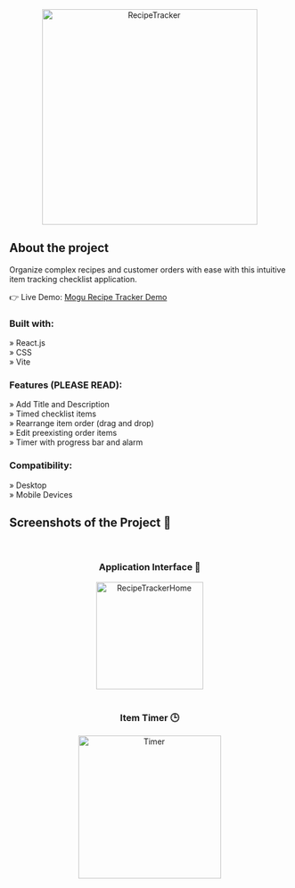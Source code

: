 <div align='center'>
<img width="386" alt="RecipeTracker" src="https://github.com/BoWen0225/RecipeTracker/assets/115364906/06a40bd6-aedf-405f-8432-db38c9b2905f">
</div>


<h2>About the project</h2>
<p>Organize complex recipes and customer orders with ease with this intuitive item tracking checklist application.  </p>

👉 Live Demo: <a href='celebrated-dasik-10bc1b.netlify.app'>Mogu Recipe Tracker Demo</a>

<h3>Built with:</h3>
» React.js <br>
» CSS <br>
» Vite

<h3>Features (PLEASE READ):</h3>

» Add Title and Description <br>
» Timed checklist items <br>
» Rearrange item order (drag and drop) <br>
» Edit preexisting order items <br>
» Timer with progress bar and alarm <br>

<h3>Compatibility:</h3>

» Desktop <br>
» Mobile Devices <br>



<h2>Screenshots of the Project 📸</h2>
<br>
<h3 align='center'>Application Interface 🏡</h3>
<div align='center'>
<img width="192" alt="RecipeTrackerHome" src="https://github.com/BoWen0225/RecipeTracker/assets/115364906/2f22b262-0a8a-481b-bdd4-52d555c2b2d9">


</div>

<br>

<h3 align='center'>Item Timer 🕒</h3>

<div align='center'>


<img width="256" alt="Timer" src="https://github.com/BoWen0225/RecipeTracker/assets/115364906/8b804099-dfd4-40af-a648-ccbc0e265f77">


<br>



